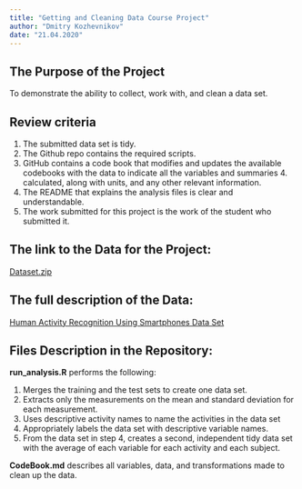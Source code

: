 ```yaml
---
title: "Getting and Cleaning Data Course Project"
author: "Dmitry Kozhevnikov"
date: "21.04.2020"
---
```


## The Purpose of the Project
To demonstrate the ability to collect, work with, and clean a data set.

## Review criteria
1. The submitted data set is tidy.
2. The Github repo contains the required scripts.
3. GitHub contains a code book that modifies and updates the available codebooks with the data to indicate all the variables and summaries 4. calculated, along with units, and any other relevant information.
5. The README that explains the analysis files is clear and understandable.
6. The work submitted for this project is the work of the student who submitted it.

## The link to the Data for the Project:
[Dataset.zip](https://d396qusza40orc.cloudfront.net/getdata%2Fprojectfiles%2FUCI%20HAR%20Dataset.zip)

## The full description of the Data:
[Human Activity Recognition Using Smartphones Data Set](http://archive.ics.uci.edu/ml/datasets/Human+Activity+Recognition+Using+Smartphones)

## Files Description in the Repository:
**run_analysis.R** performs the following:

1. Merges the training and the test sets to create one data set.
2. Extracts only the measurements on the mean and standard deviation for each measurement.
3. Uses descriptive activity names to name the activities in the data set
4. Appropriately labels the data set with descriptive variable names.
5. From the data set in step 4, creates a second, independent tidy data set with the average of each variable for each activity and each subject.

**CodeBook.md** describes all variables, data, and transformations made to clean up the data.

